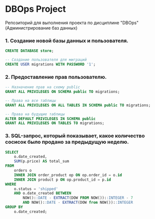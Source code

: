 # DBOps Project

Репозиторий для выполнения проекта по дисциплине "DBOps" (Администрирование баз данных)

### 1. Создание новой базы данных и пользователя.
```sql
CREATE DATABASE store;

-- Создание пользователя для миграций
CREATE USER migrations WITH PASSWORD '1';
```
### 2. Предоставление прав пользователю.
```sql
-- Назначение прав на схему public
GRANT ALL PRIVILEGES ON SCHEMA public TO migrations;

-- Права на все таблицы
GRANT ALL PRIVILEGES ON ALL TABLES IN SCHEMA public TO migrations;

-- Права на будущие таблицы
ALTER DEFAULT PRIVILEGES IN SCHEMA public 
GRANT ALL PRIVILEGES ON TABLES TO migrations;
```
### 3. SQL-запрос, который показывает, какое количество сосисок было продано за предыдущую неделю.
```sql
SELECT 
    o.date_created, 
    SUM(p.price) AS total_sum
FROM 
    orders o 
    INNER JOIN order_product op ON op.order_id = o.id 
    INNER JOIN product p ON op.product_id = p.id 
WHERE 
    o.status = 'shipped' 
    AND o.date_created BETWEEN 
        NOW()::DATE - EXTRACT(DOW FROM NOW())::INTEGER - 7 
        AND NOW()::DATE - EXTRACT(DOW from NOW())::INTEGER
GROUP BY 
    o.date_created;
```
